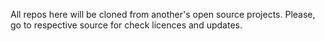 All repos here will be cloned from another's open source projects. Please, go to respective source for check licences and updates.
